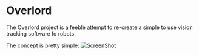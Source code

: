Overlord
========

The Overlord project is a feeble attempt to re-create a simple to use vision tracking software fo robots.

The concept is pretty simple:
[![ScreenShot](https://i1.ytimg.com/vi/WyMZ6iGWpj4/mqdefault.jpg)](https://www.youtube.com/watch?v=WyMZ6iGWpj4)
